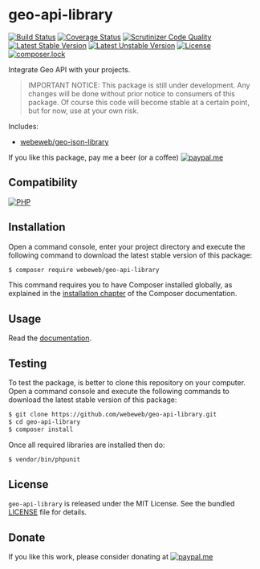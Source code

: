 geo-api-library
===============


[![Build Status](https://img.shields.io/scrutinizer/build/g/webeweb/geo-api-library/master.svg?style=flat-square)](https://scrutinizer-ci.com/g/webeweb/geo-api-library/build-status/master)
[![Coverage Status](https://img.shields.io/scrutinizer/coverage/g/webeweb/geo-api-library/master.svg?style=flat-square)](https://scrutinizer-ci.com/g/webeweb/geo-api-library/?branch=master)
[![Scrutinizer Code Quality](https://img.shields.io/scrutinizer/quality/g/webeweb/geo-api-library/master.svg?style=flat-square)](https://scrutinizer-ci.com/g/webeweb/geo-api-library/?branch=master)
[![Latest Stable Version](https://img.shields.io/packagist/v/webeweb/geo-api-library.svg?style=flat-square)](https://packagist.org/packages/webeweb/geo-api-library)
[![Latest Unstable Version](https://img.shields.io/packagist/vpre/webeweb/geo-api-library.svg?style=flat-square)](https://packagist.org/packages/webeweb/geo-api-library)
[![License](https://img.shields.io/packagist/l/webeweb/geo-api-library.svg?style=flat-square)](https://packagist.org/packages/webeweb/geo-api-library)
[![composer.lock](https://img.shields.io/badge/.lock-uncommited-important.svg?style=flat-square)](https://packagist.org/packages/webeweb/geo-api-library)

Integrate Geo API with your projects.

> IMPORTANT NOTICE: This package is still under development. Any changes will be
> done without prior notice to consumers of this package. Of course this code
> will become stable at a certain point, but for now, use at your own risk.

Includes:

- [webeweb/geo-json-library](https://github.com/webeweb/geo-json-library)

If you like this package, pay me a beer (or a coffee)
[![paypal.me](https://img.shields.io/badge/paypal.me-webeweb-0070ba.svg?style=flat-square&logo=paypal)](https://www.paypal.me/webeweb)

## Compatibility

[![PHP](https://img.shields.io/packagist/php-v/webeweb/geo-api-library.svg?style=flat-square)](http://php.net)

## Installation

Open a command console, enter your project directory and execute the following
command to download the latest stable version of this package:

```bash
$ composer require webeweb/geo-api-library
```

This command requires you to have Composer installed globally, as explained in
the [installation chapter](https://getcomposer.org/doc/00-intro.md) of the
Composer documentation.

## Usage

Read the [documentation](doc/index.md).

## Testing

To test the package, is better to clone this repository on your computer.
Open a command console and execute the following commands to download the latest
stable version of this package:

```bash
$ git clone https://github.com/webeweb/geo-api-library.git
$ cd geo-api-library
$ composer install
```

Once all required libraries are installed then do:

```bash
$ vendor/bin/phpunit
```

## License

`geo-api-library` is released under the MIT License. See the bundled [LICENSE](LICENSE)
file for details.

## Donate

If you like this work, please consider donating at
[![paypal.me](https://img.shields.io/badge/paypal.me-webeweb-0070ba.svg?style=flat-square&logo=paypal)](https://www.paypal.me/webeweb)
